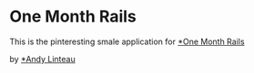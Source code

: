 # One Month Rails

This is the pinteresting smale application for 
[*One Month Rails](http://onemonthrails.com)

by [*Andy Linteau](http://andy.linteau@gmail.com)
